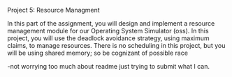 Project 5: Resource Managment

In this part of the assignment, you will design and implement a resource management module for our Operating System
Simulator (oss). In this project, you will use the deadlock avoidance strategy, using maximum claims, to manage resources.
There is no scheduling in this project, but you will be using shared memory; so be cognizant of possible race

-not worrying too much about readme just trying to submit what I can.